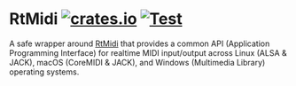 # RtMidi [![crates.io](https://img.shields.io/crates/v/rtmidi.svg)](https://crates.io/crates/rtmidi) [![Test](https://github.com/robhardwick/rtmidi-rs/actions/workflows/test.yml/badge.svg)](https://github.com/robhardwick/rtmidi-rs/actions)

A safe wrapper around [RtMidi](https://www.music.mcgill.ca/~gary/rtmidi/) that provides a
common API (Application Programming Interface) for realtime MIDI input/output across Linux
(ALSA & JACK), macOS (CoreMIDI & JACK), and Windows (Multimedia Library) operating systems.